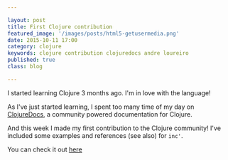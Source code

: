 ```yaml
---

layout: post
title: First Clojure contribution
featured_image: '/images/posts/html5-getusermedia.png'
date: 2015-10-11 17:00
category: clojure
keywords: clojure contribution clojuredocs andre loureiro
published: true
class: blog

---
```

I started learning Clojure 3 months ago. I'm in love with the language!

As I've just started learning, I spent too many time of my day on [ClojureDocs](http://clojuredocs.org), a community powered documentation for Clojure.

And this week I made my first contribution to the Clojure community! I've included some examples and references (see also) for `inc'`.

You can check it out [here](http://clojuredocs.org/clojure.core/inc')
